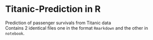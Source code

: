 # Titanic-Prediction in R
Prediction of passenger survivals from Titanic data    
Contains 2 identical files one in the format `Rmarkdown` and the other in `notebook`.
